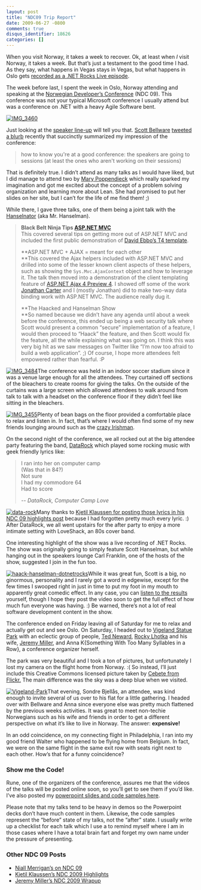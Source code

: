 ```yaml
---
layout: post
title: "NDC09 Trip Report"
date: 2009-06-27 -0800
comments: true
disqus_identifier: 18626
categories: []
---
```

When you visit Norway, it takes a week to recover. Ok, at least when *I*
visit Norway, it takes a week. But that’s just a testament to the good
time I had. As they say, what happens in Vegas stays in Vegas, but what
happens in Oslo gets [recorded as a .NET Rocks Live
episode](http://www.dotnetrocks.com/default.aspx?showNum=458 ".NET Rocks Live with Hanselman and Haack").

The week before last, I spent the week in Oslo, Norway attending and
speaking at the [Norwegian Developer’s
Conference](http://www.ndc2009.no/en/ "NDC 2009") (NDC 09). This
conference was not your typical Microsoft conference I usually attend
but was a conference on .NET with a heavy Agile Software bent.

[![IMG\_3460](http://haacked.com/images/haacked_com/WindowsLiveWriter/NDC09TripReport_12378/IMG_3460_thumb.jpg "IMG_3460")](http://haacked.com/images/haacked_com/WindowsLiveWriter/NDC09TripReport_12378/IMG_3460.jpg)

Just looking at the [speaker
line-up](http://www.ndc2009.no/en/index.aspx?cat=1070 "Speaker Lineup")
will tell you that. [Scott
Bellware](http://blog.scottbellware.com/ "Scott Bellware's Blog") [tweeted
a
blurb](http://twitter.com/bellware/status/2332327295 "Bellware on Twitter")
recently that succinctly summarized my impression of the conference:

> how to know you're at a good conference: the speakers are going to
> sessions (at least the ones who aren't working on their sessions)

That is definitely true. I didn’t attend as many talks as I would have
liked, but I did manage to attend two by [Mary
Poppendieck](http://www.poppendieck.com/ "Mary Poppendieck") which
really sparked my imagination and got me excited about the concept of a
problem solving organization and learning more about Lean. She had
promised to put her slides on her site, but I can’t for the life of me
find them! ;)

While there, I gave three talks, one of them being a joint talk with the
[Hanselnator](http://hanselman.com/ "Scott Hanselman's Blog") (aka Mr.
Hanselman).

> **Black Belt Ninja Tips [ASP.NET
> MVC](http://asp.net/mvc "ASP.NET Website")** \
> This covered several tips on getting more out of ASP.NET MVC and
> included the first public demonstration of [David Ebbo’s T4
> template](http://blogs.msdn.com/davidebb/archive/2009/06/17/a-new-and-improved-asp-net-mvc-t4-template.aspx).
>
> **ASP.NET MVC + AJAX = meant for each other \
> **This covered the Ajax helpers included with ASP.NET MVC and drilled
> into some of the lesser known client aspects of these helpers, such as
> showing the `Sys.Mvc.AjaxContext` object and how to leverage it. The
> talk then moved into a demonstration of the client templating feature
> of [ASP.NET Ajax 4 Preview
> 4](http://aspnet.codeplex.com/Release/ProjectReleases.aspx?ReleaseId=24645 "Preview 4 of Ajax 4").
> I showed off some of the work [Jonathan
> Carter](http://lostintangent.com/ "Jonathan Carter's Blog") and I
> (mostly Jonathan) did to make two-way data binding work with ASP.NET
> MVC. The audience really dug it.
>
> **The Haacked and Hanselman Show \
> **So named because we didn’t have any agenda until about a week before
> the conference, this ended up being a web security talk where Scott
> would present a common “secure” implementation of a feature, I would
> then proceed to “Haack” the feature, and then Scott would fix the
> feature, all the while explaining what was going on. I think this was
> very big hit as we saw messages on Twitter like “I’m now too afraid to
> build a web application”. ;) Of course, I hope more attendees felt
> empowered rather than fearful. :P

[![IMG\_3484](http://haacked.com/images/haacked_com/WindowsLiveWriter/NDC09TripReport_12378/IMG_3484_thumb.jpg "IMG_3484")](http://haacked.com/images/haacked_com/WindowsLiveWriter/NDC09TripReport_12378/IMG_3484.jpg)The
conference was held in an indoor soccer stadium since it was a venue
large enough for all the attendees. They curtained off sections of the
bleachers to create rooms for giving the talks. On the outside of the
curtains was a large screen which allowed attendees to walk around from
talk to talk with a headset on the conference floor if they didn’t feel
like sitting in the bleachers.

[![IMG\_3455](http://haacked.com/images/haacked_com/WindowsLiveWriter/NDC09TripReport_12378/IMG_3455_thumb.jpg "IMG_3455")](http://haacked.com/images/haacked_com/WindowsLiveWriter/NDC09TripReport_12378/IMG_3455.jpg)Plenty
of bean bags on the floor provided a comfortable place to relax and
listen in. In fact, that’s where I would often find some of my new
friends lounging around such as the [crazy
Irishman](http://certsandprogs.blogspot.com/ "Niall Merrigan").

On the second night of the conference, we all rocked out at the big
attendee party featuring the band,
[DataRock](http://www.datarockmusic.com/ "DataRock") which played some
rocking music with geek friendly lyrics like:

> I ran into her on computer camp \
> (Was that in 84?) \
> Not sure \
> I had my commodore 64 \
> Had to score
>
> *-- DataRock, Computer Camp Love*

[![data-rock](http://haacked.com/images/haacked_com/WindowsLiveWriter/NDC09TripReport_12378/data-rock_thumb.jpg "data-rock")](http://haacked.com/images/haacked_com/WindowsLiveWriter/NDC09TripReport_12378/data-rock_2.jpg)Many
thanks to [Kjetil Klaussen for posting those lyrics in his NDC 09
highlights
post](http://www.kjetilk.com/2009/06/ndc-2009-highlights.html "NDC 2009 Highlights")
because I had forgotten pretty much every lyric. :) After DataRock, we
all went upstairs for the after party to enjoy a more intimate setting
with LoveShack, an 80s cover band.

One interesting highlight of the show was a live recording of .NET
Rocks. The show was originally going to simply feature Scott Hanselman,
but while hanging out in the speakers lounge Carl Franklin, one of the
hosts of the show, suggested I join in the fun too.

[![haack-hanselman-dotnetrocks](http://haacked.com/images/haacked_com/WindowsLiveWriter/NDC09TripReport_12378/haack-hanselman-dotnetrocks_thumb.jpg "haack-hanselman-dotnetrocks")](http://haacked.com/images/haacked_com/WindowsLiveWriter/NDC09TripReport_12378/haack-hanselman-dotnetrocks_2.jpg)While
it was great fun, Scott is a big, no ginormous, personality and I rarely
got a word in edgewise, except for the few times I swooped right in just
in time to put my foot in my mouth to apparently great comedic effect.
In any case, you can [listen to the
results](http://www.dotnetrocks.com/default.aspx?showNum=458 ".NET Rocks Show #458")
yourself, though I hope they post the video soon to get the full effect
of how much fun everyone was having. :) Be warned, there’s not a lot of
real software development content in the show.

The conference ended on Friday leaving all of Saturday for me to relax
and actually get out and see Oslo. On Saturday, I headed out to
[Vigeland Statue
Park](http://en.wikipedia.org/wiki/Vigeland_Park "Vigeland Statue Park")
with an eclectic group of people, [Ted
Neward](http://blogs.tedneward.com/ "Ted Neward"), [Rocky
Lhotka](http://www.lhotka.net/WeBlog/ "Rocky") and his wife, [Jeremy
Miller](http://codebetter.com/blogs/jeremy.miller/ "Jeremy Miller"), and
Anna K{Something With Too Many Syllables in a Row}, a conference
organizer herself.

The park was very beautiful and I took a ton of pictures, but
unfortunately I lost my camera on the flight home from Norway. :( So
instead, I’ll just include this Creative Commons licensed picture taken
by [Cebete from
Flickr.](http://www.flickr.com/photos/cebete/2614928119/ "Cebete") The
main difference was the sky was a deep blue when we visited.

[![Vigeland-Park](http://haacked.com/images/haacked_com/WindowsLiveWriter/NDC09TripReport_12378/Vigeland-Park_thumb.jpg "Vigeland-Park")](http://haacked.com/images/haacked_com/WindowsLiveWriter/NDC09TripReport_12378/Vigeland-Park_2.jpg)That
evening, Sondre Bjellås, an attendee, was kind enough to invite several
of us over to his flat for a little gathering. I headed over with
Bellware and Anna since everyone else was pretty much flattened by the
previous weeks activities. It was great to meet non-techie Norwegians
such as his wife and friends in order to get a different perspective on
what it’s like to live in Norway. The answer: **expensive!**

In an odd coincidence, on my connecting flight in Philadelphia, I ran
into my good friend Walter who happened to be flying home from Belgium.
In fact, we were on the same flight in the same exit row with seats
right next to each other. How’s that for a funny coincidence?

### Show me the Code!

Rune, one of the organizers of the conference, assures me that the
videos of the talks will be posted online soon, so you’ll get to see
them if you’d like. I’ve also posted my [powerpoint slides and code
samples
here](http://haacked.com/code/NDC09-Demos.zip "Powerpoint Slides").

Please note that my talks tend to be heavy in demos so the Powerpoint
decks don’t have much content in them. Likewise, the code samples
represent the “before” state of my talks, not the “after” state. I
usually write up a checklist for each talk which I use a to remind
myself where I am in those cases where I have a total brain fart and
forget my own name under the pressure of presenting.

### Other NDC 09 Posts

-   [Niall Merrigan’s on NDC
    09](http://certsandprogs.blogspot.com/2009/06/ndc-09.html "Niall Merrigan")
-   [Kjetil Klaussen’s NDC 2009
    Highlights](http://www.kjetilk.com/2009/06/ndc-2009-highlights.html "NDC 2009 Highlights")
-   [Jeremy Miller’s NDC 2009
    Wrapup](http://codebetter.com/blogs/jeremy.miller/archive/2009/06/24/ndc-2009-wrapup.aspx "NDC 2009 Wrapup")


